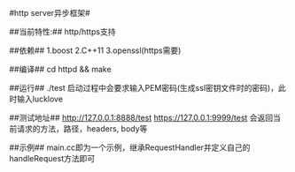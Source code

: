 #http server异步框架#

##当前特性:##
http/https支持

##依赖##
1.boost
2.C++11
3.openssl(https需要)

##编译##
cd httpd && make

##运行##
./test
启动过程中会要求输入PEM密码(生成ssl密钥文件时的密码)，此时输入lucklove

##测试地址##
http://127.0.0.1:8888/test
https://127.0.0.1:9999/test
会返回当前请求的方法，路径，headers, body等

##示例##
main.cc即为一个示例，继承RequestHandler并定义自己的handleRequest方法即可
